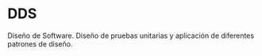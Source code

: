 # DDS
Diseño de Software. Diseño de pruebas unitarias y aplicación de diferentes patrones de diseño.
